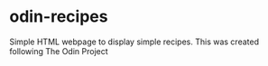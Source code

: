 # odin-recipes
Simple HTML webpage to display simple recipes. This was created following The Odin Project
